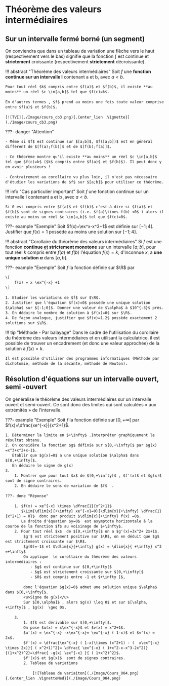# Théorème des valeurs intermédiaires

## Sur un intervalle fermé borné (un segment)

On conviendra que dans un tableau de variation une flèche vers le haut (respectivement vers le bas) signifie que la fonction ƒ est continue et **strictement**  croissante (respectivement **strictement** décroissante).

!!! abstract "Théorème des valeurs intermédiaires"
    Soit $f$ une **fonction continue sur un intervalle I** contenant  a et b, avec $a < b$.

    Pour tout réel $k$ compris entre $f(a)$ et $f(b)$, il existe **au moins** un réel $c \in[a,b]$ tel que $f(c)=k$.

    En d'autres termes , $f$ prend au moins une fois toute valeur comprise entre $f(a)$ et $f(b)$.

    [![TVI](./Image/cours_cb3.png){.Center_lien .Vignette}](./Image/cours_cb3.png)

???- danger "Attention"

    - Même si $f$ est continue sur $[a;b]$, $f([a;b])$ est en général différent de $[f(a);f(b)]$ et de $[f(b);f(a)]$.

    - Ce théorème montre qu'il existe **au moins** un réel $c \in[a,b]$ tel que $f(c)=k$ ($k$ compris entre $f(a)$ et $f(b)$). Il peut donc y en avoir plusieurs !

    - Contrairement au corollaire vu plus loin, il n'est pas nécessaire d'étudier les variations de $f$ sur $[a;b]$ pour utiliser ce théorème.



!!! info "Cas particulier important"
    Soit $f$ une fonction continue sur un intervalle I contenant  a et b ,avec $a < b$.

    Si 0 est compris entre $f(a)$ et $f(b)$ c'est-à-dire si $f(a)$ et $f(b)$ sont de signes contraires (i.e. $f(a)\times f(b) <0$ ) alors il existe au moins un réel $c \in[a,b]$ tel que $f(c)=0$.

???- example "Exemple"
    Soit $f(x)=\ex^x-x^3+1$ est définie sur $[-1;4]$. Justifier que $f(x)=1$ possède au moins une solution sur $[-1;4]$.
 

!!! abstract "Corollaire du théorème des valeurs intermédiaires"
    Si $f$ est une fonction **continue <u>et</u> strictement monotone** sur un intervalle $[a;b]$, pour tout réel $k$ compris entre $f(a)$ et $f(b)$ l'équation $f(x)=k$, d'inconnue $x$, a **une unique solution $\alpha$** dans $[a,b]$.

???- example "Exemple"
    Soit $f$ la fonction définie sur $\R$ par
    
    \[
        f(x) = x \ex^{-x} +1
    \]

    1. Etudier les variations de $f$ sur $\R$.
    2. Justifier que l'équation $f(x)=0$ possède une unique solution $\alpha$ sur $[-1;0]$. Donner une valeur de $\alpha$ à $10^{-3}$ près.
    3. En déduire le nombre de solution à $f(x)=0$ sur $\R$.
    4. De façon analogue, justifier que $f(x)=1.2$ possède exactement 2 solutions sur $\R$.

!!! tip "Méthode - Par balayage"
    Dans le cadre de l'utilisation du corollaire du théorème des valeurs intermédiaires et en utilisant la calculatrice, il est possible de trouver un encadrement (et donc une valeur approchée) de la solution à $f(x) =k$.

    Il est possible d'utiliser des programmes informatiques (Méthode par dichotomie, méthode de la sécante, méthode de Newton).

## Résolution d'équations sur un intervalle ouvert, semi -ouvert

On généralise le théorème des valeurs intermédiaires sur un intervalle ouvert  et semi-ouvert. Ce sont donc des limites qui sont calculées &laquo; aux extrémités &raquo; de l'intervalle.

???- example "Exemple"
    Soit $f$ la fonction définie sur $[0,+\infty[$ par $f(x)=\dfrac{xe^{-x}}{x^2+1}$.

    1. Déterminer la limite en $+\infty$ .Interpréter graphiquement le résultat obtenu.
    2. On considère la fonction $g$ définie sur $[0,+\infty[$ par $g(x) =x^3+x^2+x-1$.  
       Etablir que $g(x)=0$ a une unique solution $\alpha$ dans $[0,+\infty[$.  
       En déduire le signe de g(x) 
    3. 
        1. Montrer que pour tout $x$ de $[0,+\infty[$ , $f'(x)$ et $g(x)$ sont de signe contraires.
        2. En déduire le sens de variation de $f$  .
  
    ???- done "Réponse"

        1. $f(x) = xe^{-x} \times \dfrac{1}{x^2+1}$  
           $\Lim{\dlim{x}{+\infty} xe^{-x}=0}{\dlim{x}{+\infty} \dfrac{1}{x^2+1} = 0}$  donc par produit $\dlim{x}{+\infty} f(x) =0$.  
           La droite d'équation $y=0$  est asymptote horizontale à la courbe de la fonction $f$ au voisinage de $+\infty$. 
        2. Pour tout réel $x$  de $[0,+\infty[$ on a $g'(x)=3x^2+ 2x+1$.  
            $g'$ est strictement positive sur $\R$, on en déduit que $g$ est strictement croissante sur $\R$.  
            $g(0)=-1$ et $\dlim{x}{+\infty} g(x) = \dlim{x}{ +\infty} x^3 =+\infty$  
            On applique  le corollaire du théorème des valeurs intermédiaires :  
               - $g$ est continue sur $[0,+\infty[$  
               - $g$ est strictement croissante sur $[0,+\infty[$  
               - $0$ est compris entre -1 et $+\infty [$,  

            donc l'équation $g(x)=0$ admet une solution unique $\alpha$ dans $[0,+\infty[$.  
            <u>Signe de g(x)</u>  
            Sur $]0,\alpha]$ , alors $g(x) \leq 0$ et sur $[\alpha, +\infty[$ , $g(x)  \geq 0$.

        3.  
            1. $f$ est dérivable sur $[0,+\infty[$.  
            On pose $u(x) = x\ex^{-x}$ et $v(x) = x^2+1$.  
            $u'(x) = \ex^{-x} -x\ex^{-x}= \ex^{-x} ( 1-x)$ et $v'(x) = 2x$.  
            $f'(x) = \dfrac{\ex^{-x} ( 1-x)\times (x^2+1) - (  x\ex^{-x} \times 2x)}{ ( x^2+1)^2}= \dfrac{ \ex^{-x} ( 1+x^2-x-x^3-2x^2)}{(1+x^2)^2}=\dfrac{ -g(x) \ex^{-x} }{ ( 1+x^2)^2}$.  
            $f'(x)$ et $g(x)$  sont de signes contraires.  
            2. Tableau de variations  

                [![Tableau de variaiton](./Image/Cours_004.png){.Center_lien .VignetteMed}](./Image/Cours_004.png)


